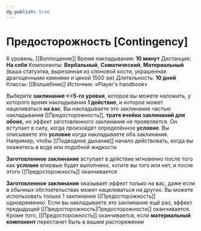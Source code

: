 ```yaml
---
dg-publish: true
---
```

# Предосторожность [Contingency]
6 уровень, [[Воплощение]]
Время накладывания: **10 минут**
Дистанция: **На себя**
Компоненты: **Вербальный**, **Соматический**, **Материальный** (ваша статуэтка, вырезанная из слоновой кости, украшенная драгоценными камнями и ценой 1500 зм)
Длительность: **10 дней**
Классы: [[Волшебник]]
Источник: «Player's handbook»

Выберите **заклинание <=5-го уровня**, которое вы можете наложить, у которого время накладывания **1 действие**, и которое может нацеливаться **на вас**. Вы накладываете это заклинание частью накладывания [[Предосторожность]], **тратя ячейки заклинаний для обоих**, но эффект заготовленного заклинания не проявляется. Он вступает в силу, когда произойдёт определённое **условие**. Вы описываете это **условие** когда накладываете оба заклинания. Например, чтобы [[Подводное дыхание]] начало действовать, когда вы окажетесь в воде или подобной жидкости

**Заготовленное заклинание** вступает в действие мгновенно после того как **условие** впервые будет выполнено, хотите вы того или нет, и после этого [[Предосторожность]] оканчивается

**Заготовленное заклинание** оказывает эффект только на вас, даже если в обычных обстоятельствах может нацеливаться на других. Вы можете использовать только 1 заклинание [[Предосторожность]] одновременно. Если вы накладываете это заклинание ещё раз, эффект предыдущей [[Предосторожность|Предосторожности]] оканчивается. Кроме того, [[Предосторожность]] оканчивается, если **материальный компонент** перестанет быть в вашем распоряжении
